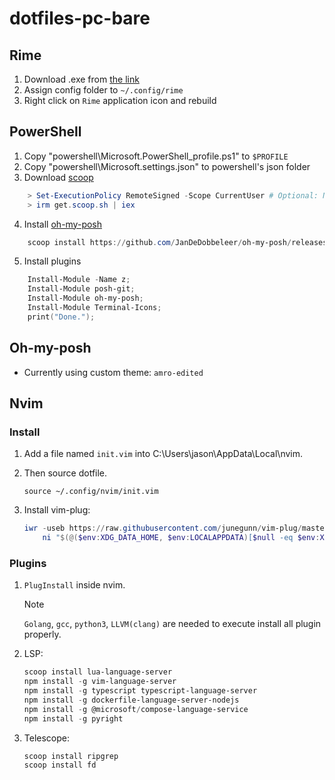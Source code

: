 # dotfiles-pc-bare
## Rime
1. Download .exe from [the link](https://rime.im/download/)
2. Assign config folder to `~/.config/rime`
2. Right click on `Rime` application icon and rebuild

## PowerShell
1. Copy "powershell\Microsoft.PowerShell_profile.ps1" to `$PROFILE`
2. Copy "powershell\Microsoft.settings.json" to powershell's json folder
3. Download [scoop](https://scoop.sh/)
```powershell
    > Set-ExecutionPolicy RemoteSigned -Scope CurrentUser # Optional: Needed to run a remote script the first time
    > irm get.scoop.sh | iex
```
4. Install [oh-my-posh](https://ohmyposh.dev/docs/installation/windows)
```powershell
    scoop install https://github.com/JanDeDobbeleer/oh-my-posh/releases/latest/download/oh-my-posh.json
```
5. Install plugins
```powershell
    Install-Module -Name z;
    Install-Module posh-git;
    Install-Module oh-my-posh;
    Install-Module Terminal-Icons;
    print("Done.");
```

## Oh-my-posh
* Currently using custom theme: `amro-edited` 

## Nvim

### Install
1. Add a file named `init.vim` into C:\Users\jason\AppData\Local\nvim.
2. Then source dotfile. 
    ```vim
    source ~/.config/nvim/init.vim
    ```

3. Install vim-plug:  
    ```PowerShell
    iwr -useb https://raw.githubusercontent.com/junegunn/vim-plug/master/plug.vim |`
        ni "$(@($env:XDG_DATA_HOME, $env:LOCALAPPDATA)[$null -eq $env:XDG_DATA_HOME])/nvim-data/site/autoload/plug.vim" -Force
    ```
### Plugins
1. `PlugInstall` inside nvim.
    > [!NOTE]
    > `Golang`, `gcc`, `python3`, `LLVM(clang)` are needed to execute install all plugin properly.
  
1. LSP:
    ```PowerShell
    scoop install lua-language-server
    npm install -g vim-language-server
    npm install -g typescript typescript-language-server
    npm install -g dockerfile-language-server-nodejs
    npm install -g @microsoft/compose-language-service
    npm install -g pyright
    ```

1. Telescope:
    ```PowerShell
    scoop install ripgrep
    scoop install fd
    ```
